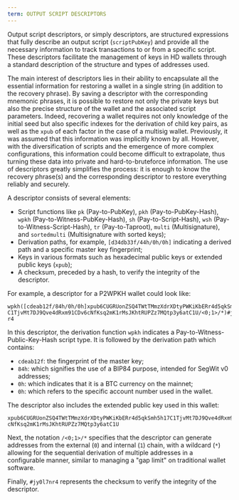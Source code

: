 ```yaml
---
term: OUTPUT SCRIPT DESCRIPTORS
---
```


Output script descriptors, or simply descriptors, are structured expressions that fully describe an output script (`scriptPubKey`) and provide all the necessary information to track transactions to or from a specific script. These descriptors facilitate the management of keys in HD wallets through a standard description of the structure and types of addresses used.

The main interest of descriptors lies in their ability to encapsulate all the essential information for restoring a wallet in a single string (in addition to the recovery phrase). By saving a descriptor with the corresponding mnemonic phrases, it is possible to restore not only the private keys but also the precise structure of the wallet and the associated script parameters. Indeed, recovering a wallet requires not only knowledge of the initial seed but also specific indexes for the derivation of child key pairs, as well as the `xpub` of each factor in the case of a multisig wallet. Previously, it was assumed that this information was implicitly known by all. However, with the diversification of scripts and the emergence of more complex configurations, this information could become difficult to extrapolate, thus turning these data into private and hard-to-bruteforce information. The use of descriptors greatly simplifies the process: it is enough to know the recovery phrase(s) and the corresponding descriptor to restore everything reliably and securely.

A descriptor consists of several elements:
* Script functions like `pk` (Pay-to-PubKey), `pkh` (Pay-to-PubKey-Hash), `wpkh` (Pay-to-Witness-PubKey-Hash), `sh` (Pay-to-Script-Hash), `wsh` (Pay-to-Witness-Script-Hash), `tr` (Pay-to-Taproot), `multi` (Multisignature), and `sortedmulti` (Multisignature with sorted keys);
* Derivation paths, for example, `[d34db33f/44h/0h/0h]` indicating a derived path and a specific master key fingerprint;
* Keys in various formats such as hexadecimal public keys or extended public keys (`xpub`);
* A checksum, preceded by a hash, to verify the integrity of the descriptor.

For example, a descriptor for a P2WPKH wallet could look like:

```text
wpkh([cdeab12f/84h/0h/0h]xpub6CUGRUonZSQ4TWtTMmzXdrXDtyPWKiKbERr4d5qkSmh5h17
C1TjvMt7DJ9Qve4dRxm91CDv6cNfKsq2mK1rMsJKhtRUPZz7MQtp3y6atC1U/<0;1>/*)#jy0l7n
r4
```
In this descriptor, the derivation function `wpkh` indicates a Pay-to-Witness-Public-Key-Hash script type. It is followed by the derivation path which contains:
* `cdeab12f`: the fingerprint of the master key;
* `84h`: which signifies the use of a BIP84 purpose, intended for SegWit v0 addresses;
* `0h`: which indicates that it is a BTC currency on the mainnet;
* `0h`: which refers to the specific account number used in the wallet.

The descriptor also includes the extended public key used in this wallet:

```text
xpub6CUGRUonZSQ4TWtTMmzXdrXDtyPWKiKbERr4d5qkSmh5h17C1TjvMt7DJ9Qve4dRxm91CDv6
cNfKsq2mK1rMsJKhtRUPZz7MQtp3y6atC1U
```

Next, the notation `/<0;1>/*` specifies that the descriptor can generate addresses from the external (`0`) and internal (`1`) chain, with a wildcard (`*`) allowing for the sequential derivation of multiple addresses in a configurable manner, similar to managing a "gap limit" on traditional wallet software.

Finally, `#jy0l7nr4` represents the checksum to verify the integrity of the descriptor.